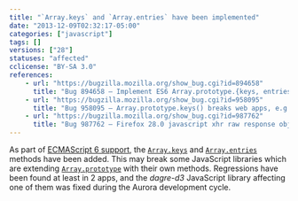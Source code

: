 ```yaml
---
title: "`Array.keys` and `Array.entries` have been implemented"
date: "2013-12-09T02:32:17-05:00"
categories: ["javascript"]
tags: []
versions: ["28"]
statuses: "affected"
cclicense: "BY-SA 3.0"
references:
    - url: "https://bugzilla.mozilla.org/show_bug.cgi?id=894658"
      title: "Bug 894658 – Implement ES6 Array.prototype.{keys, entries}"
    - url: "https://bugzilla.mozilla.org/show_bug.cgi?id=958095"
      title: "Bug 958095 – Array.prototype.keys() breaks web apps, e.g. dagre-d3"
    - url: "https://bugzilla.mozilla.org/show_bug.cgi?id=987762"
      title: "Bug 987762 – Firefox 28.0 javascript xhr raw response object (from json API) has a property \'entries\' which is a [native code] function"
---
```

As part of [ECMAScript 6 support](https://developer.mozilla.org/en-US/docs/Web/JavaScript/ECMAScript_6_support_in_Mozilla), the [`Array.keys`](https://developer.mozilla.org/en-US/docs/Web/JavaScript/Reference/Global_Objects/Array/keys) and [`Array.entries`](https://developer.mozilla.org/en-US/docs/Web/JavaScript/Reference/Global_Objects/Array/entries) methods have been added. This may break some JavaScript libraries which are extending [`Array.prototype`](https://developer.mozilla.org/en-US/docs/Web/JavaScript/Reference/Global_Objects/Array/prototype) with their own methods. Regressions have been found at least in 2 apps, and the *dagre-d3* JavaScript library affecting one of them was fixed during the Aurora development cycle.
